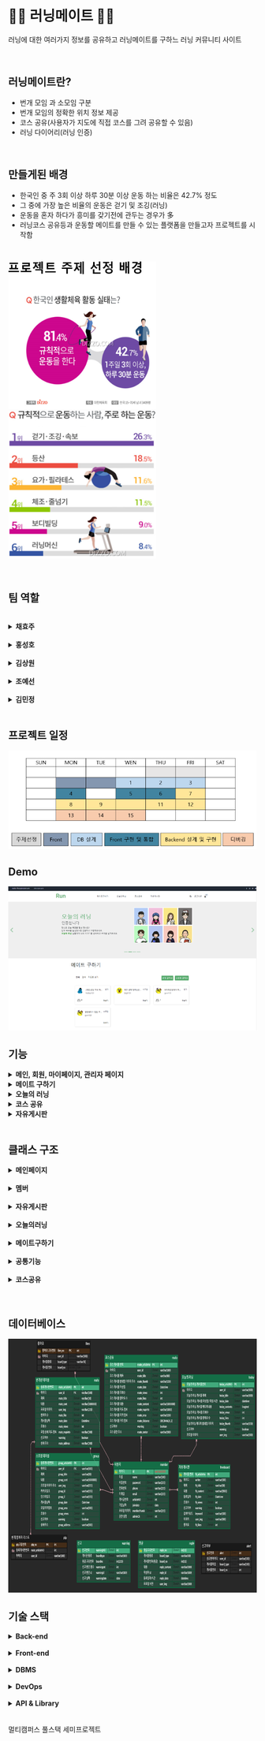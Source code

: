 # 🏃‍♂ 러닝메이트 🏃‍♀
러닝에 대한 여러가지 정보를 공유하고 러닝메이트를 구하느 러닝 커뮤니티 사이트

<br>

## 러닝메이트란?
- 번개 모임 과 소모임 구분
- 번개 모임의 정확한 위치 정보 제공
- 코스 공유(사용자가 지도에 직접 코스를 그려 공유할 수 있음)
- 러닝 다이어리(러닝 인증)

<br>
 
## 만들게된 배경
- 한국인 중 주 3회 이상 하루 30분 이상 운동 하는 비율은 42.7% 정도
- 그 중에 가장 높은 비율의 운동은 걷기 및 조깅(러닝)
- 운동을 혼자 하다가 흥미를 갖기전에 관두는 경우가 多
- 러닝코스 공유등과 운동할 메이트를 만들 수 있는 플랫폼을 만들고자 프로젝트를 시작함

<br>
 
<img src="images/image101.png" width="300" height="300"/>&nbsp;&nbsp;&nbsp;&nbsp;&nbsp;&nbsp;&nbsp;&nbsp;&nbsp;&nbsp;&nbsp;<img src="images/image100.png" width="300" height="300"/>

<br>

## 팀 역할

<br>

<details><summary> <b>채효주</b> </summary>

* 로그인, 회원가입 CRUD 구현
* 마이페이지 JSP 디자인 설계 및 구현
* 내가 쓴 글 보기
* 회원목록 조회 / 회원 강제 탈퇴
* 신고목록 조회 및 해당 게시물 삭

</details>
<br>

<details><summary> <b>홍성호</b> </summary>

* 러닝메이트 구하기 JSP 구성 설계 및 구현
* 번개, 소모임 게시물 CRUD
* 번개 참여 기능, 참여자 리스트 기능
* 게시물 검색 기능(게시물 종류, 제목등)
* CKEditor5로 게시물 구현
* KaKao Map API 사용: 현재 위치 정보, 지도로 보기 등 구현
 
</details>
<br>

<details><summary> <b>김상원</b> </summary>

* 메인페이지 JSP 디자인 설계 및 구현
* 최고의 러너 구현(오늘의 러닝) / 번개모임 미리보기
* 자유게시판 CRUD 페이징리스트 구현
* CKEditor5로 게시판 구현
* 게시글 검색 기능(제목, 작성자, 내용)
* 댓글 front 구성 설계 및 구현
 
</details>
<br>

<details><summary> <b>조예선</b> </summary>

* 나처럼 달려페이지 JSP 구성 설계 및 구현
* 게시물 CRUD 페이징 구현
* CKEditor5로 게시물 구현
* Mapbox API 사용하여 코스 그리기
* 전체 댓글 기능 CRUD
* 전체 좋아요, 신고 DB 설계 및 구현

</details>
<br>

<details><summary> <b>김민정</b> </summary>
 
* 오늘의 러닝 JSP 구성 설계 및 구현
* 오늘의 러닝 CRUD 페이징 구현
* 게시물 썸네일 기능 구현
* CKEditor5로 게시물 구현
* 게시물 썸네일 기능 구현

</details>
<br>

## 프로젝트 일정

<img src="images/image12.png"/>
 
## Demo

<img src="images/Picture2.png"/>

<br>
 
## 기능
<details><summary> <b>메인, 회원, 마이페이지, 관리자 페이지</b> </summary>

<img src="images/image10.png"/>

</details>

<details><summary> <b>메이트 구하기</b> </summary>

<img src="images/image11.png"/>
 
</details>

<details><summary> <b>오늘의 러닝</b> </summary>

<img src="images/image13.png"/>

</details>

<details><summary> <b>코스 공유</b> </summary>

<img src="images/image14.png"/>

</details>

<details><summary> <b>자유게시판</b> </summary>

<img src="images/image15.png"/>
 
</details>

<br>

## 클래스 구조

<details><summary> <b>메인페이지</b> </summary>

<img src="images/Main.png" width="90%" height="90%"/>

</details>
<br>

<details><summary> <b>멤버</b> </summary>

<img src="images/Member.png" width="90%" height="90%"/>

</details>
<br>

<details><summary> <b>자유게시판</b> </summary>

<img src="images/FBboard.png" width="90%" height="90%"/>

</details>
<br>

<details><summary> <b>오늘의러닝</b> </summary>

<img src="images/Today.png" width="90%" height="90%"/>

</details>
<br>

<details><summary> <b>메이트구하기</b> </summary>

<img src="images/Mate.png" width="90%" height="90%"/>

</details>
<br>

<details><summary> <b>공통기능</b> </summary>

<img src="images/Sub.png" width="90%" height="90%"/>

</details>
<br>

<details><summary> <b>코스공유</b> </summary>

<img src="images/Route.png" width="90%" height="90%"/>

</details>
<br>

<br>

## 데이터베이스

<img src="images/Picture1.png" width="923" height="515"/>

<br>

## 기술 스택
<details><summary> <b>Back-end</b> </summary>

* JAVA SE-11
* Spring Boot
* Spring MVC

</details>
<br>

<details><summary> <b>Front-end</b> </summary>

* HTML5
* CSS
* JavaScript

</details>
<br>

<details><summary> <b>DBMS</b> </summary>

* MySQL

</details>
<br>

<details><summary> <b>DevOps</b> </summary>

* GitHub
* Naver Works
* oven.app
* ERDCloud
 
</details>
<br>

<details><summary> <b>API & Library</b> </summary>

* KaKao API - 지도
* Mapbox Geolocation API

</details>
<br>
<br>
멀티캠퍼스 풀스택 세미프로젝트 
